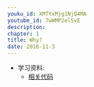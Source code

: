 ```yaml
---
youku_id: XMTYxMjg1NjQ4MA
youtube_id: 7wWMP2elSvE
description: 
chapter: 1
title: Why?
date: 2016-11-3
---
```

* 学习资料:
  * [相关代码]()
  
